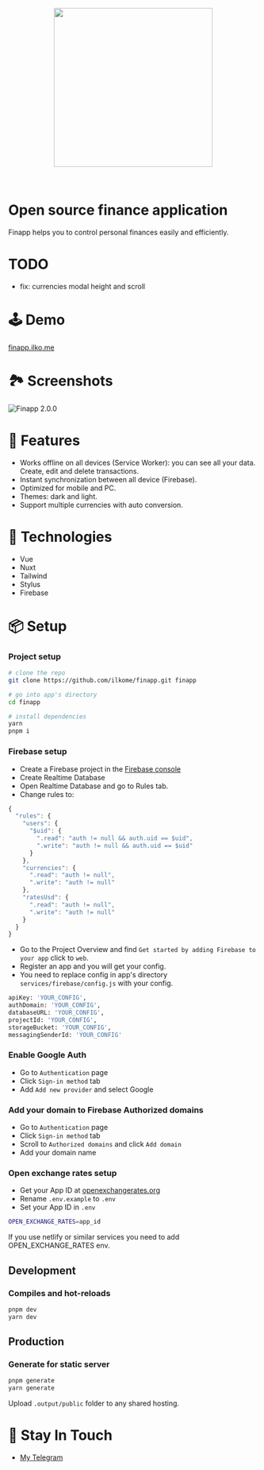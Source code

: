 <p align="center"><img align="center" style="width:320px" src="https://finapp.ilko.me/icon.png"/></p><br/>

# Open source finance application
Finapp helps you to control personal finances easily and efficiently.

# TODO
- fix: currencies modal height and scroll

# 🕹 Demo
[finapp.ilko.me](https://finapp.ilko.me/)

# 🏞 Screenshots
![Finapp 2.0.0](https://firebasestorage.googleapis.com/v0/b/finapp-17474.appspot.com/o/2.0.0%2Ffinapp-2.0.0-promo.png?alt=media&token=bce821da-f5fa-4e8a-be7a-8fc0ebfaf260)

# 🚀 Features
- Works offline on all devices (Service Worker): you can see all your data. Create, edit and delete transactions.
- Instant synchronization between all device (Firebase).
- Optimized for mobile and PC.
- Themes: dark and light.
- Support multiple currencies with auto conversion.

# 🦄 Technologies
- Vue
- Nuxt
- Tailwind
- Stylus
- Firebase

# 📦 Setup

### Project setup

``` bash
# clone the repo
git clone https://github.com/ilkome/finapp.git finapp

# go into app's directory
cd finapp

# install dependencies
yarn
pnpm i
```

### Firebase setup

- Create a Firebase project in the [Firebase console](https://console.firebase.google.com/)
- Create Realtime Database
- Open Realtime Database and go to Rules tab.
- Change rules to:

``` javascript
{
  "rules": {
    "users": {
      "$uid": {
        ".read": "auth != null && auth.uid == $uid",
        ".write": "auth != null && auth.uid == $uid"
      }
    },
    "currencies": {
      ".read": "auth != null",
      ".write": "auth != null"
    },
    "ratesUsd": {
      ".read": "auth != null",
      ".write": "auth != null"
    }
  }
}
```

- Go to the Project Overview and find `Get started by adding Firebase to your app` click to `web`.
- Register an app and you will get your config.
- You need to replace config in app's directory `services/firebase/config.js` with your config.

``` bash
apiKey: 'YOUR_CONFIG',
authDomain: 'YOUR_CONFIG',
databaseURL: 'YOUR_CONFIG',
projectId: 'YOUR_CONFIG',
storageBucket: 'YOUR_CONFIG',
messagingSenderId: 'YOUR_CONFIG'
```

### Enable Google Auth
- Go to `Authentication` page
- Click `Sign-in method` tab
- Add `Add new provider` and select Google

### Add your domain to Firebase Authorized domains
- Go to `Authentication` page
- Click `Sign-in method` tab
- Scroll to `Authorized domains` and click `Add domain`
- Add your domain name

### Open exchange rates setup
- Get your App ID at [openexchangerates.org](https://openexchangerates.org/signup/free)
- Rename `.env.example` to `.env`
- Set your App ID in `.env`

``` bash
OPEN_EXCHANGE_RATES=app_id
```

If you use netlify or similar services you need to add OPEN_EXCHANGE_RATES env.

## Development

### Compiles and hot-reloads

``` bash
pnpm dev
yarn dev
```

## Production

### Generate for static server

``` bash
pnpm generate
yarn generate
```

Upload `.output/public` folder to any shared hosting.

# 🤪 Stay In Touch

- [My Telegram](https://t.me/ilkome)

